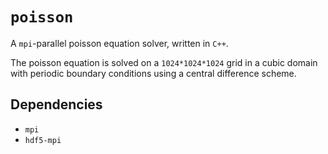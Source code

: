 # `poisson`

A `mpi`-parallel poisson equation solver, written in `C++`.

The poisson equation is solved on a `1024*1024*1024` grid in a cubic domain with
periodic boundary conditions using a central difference scheme.

## Dependencies

- `mpi`
- `hdf5-mpi`
